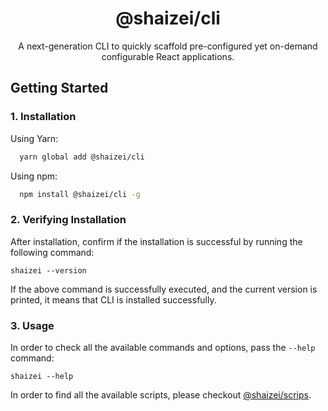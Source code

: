 <h1 align="center">@shaizei/cli</h1>

<p align="center">A next-generation CLI to quickly scaffold pre-configured yet on-demand configurable React applications.</p>

## Getting Started

### 1. Installation

Using Yarn:

```sh
  yarn global add @shaizei/cli
```

Using npm:

```sh
  npm install @shaizei/cli -g
```

### 2. Verifying Installation

After installation, confirm if the installation is successful by running the following command:

```shell
shaizei --version
```

If the above command is successfully executed, and the current version is printed, it means that CLI is installed successfully.

### 3. Usage

In order to check all the available commands and options, pass the `--help`  command:

```shell
shaizei --help
```

In order to find all the available scripts, please checkout [@shaizei/scrips](https://www.npmjs.com/package/@shaizei/scripts).
